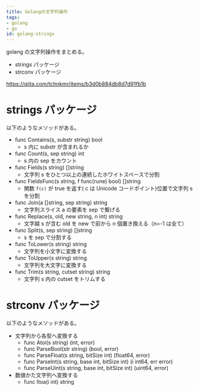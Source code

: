 ```yaml
---
title: Golangの文字列操作
tags:
- golang
- go
id: golang-strings
---
```


golang の文字列操作をまとめる。

- strings パッケージ
- strconv パッケージ

<!-- more -->

https://qiita.com/tchnkmr/items/b3d0b884db8d7d91fb1b

# strings パッケージ

以下のようなメソッドがある。

- func Contains(s, substr string) bool
    - s 内に substr が含まれるか
- func Count(s, sep string) int
    - s 内の sep をカウント
- func Fields(s string) []string
    - 文字列 s をひとつ以上の連続したホワイトスペースで分割
- func FieldsFunc(s string, f func(rune) bool) []string
    - 関数 `f(c)` が true を返す( c は Unicode コードポイント)位置で文字列 s を分割
- func Join(a []string, sep string) string
    - 文字列スライス a の要素を sep で繋げる
- func Replace(s, old, new string, n int) string
    - 文字越 s が含む old を new で前から n 個置き換える（n=-1 は全て）
- func Split(s, sep string) []string
    - s を sep で分割する
- func ToLower(s string) string
    - 文字列を小文字に変換する
- func ToUpper(s string) string
    - 文字列を大文字に変換する
- func Trim(s string, cutset string) string
    - 文字列 s 内の cutset をトリムする

# strconv パッケージ

以下のようなメソッドがある。

- 文字列から各型へ変換する
    - func Atoi(s string) (int, error)
    - func ParseBool(str string) (bool, error)
    - func ParseFloat(s string, bitSize int) (float64, error)
    - func ParseInt(s string, base int, bitSize int) (i int64, err error)
    - func ParseUint(s string, base int, bitSize int) (uint64, error)
- 数値かた文字列へ変換する
    - func Itoa(i int) string